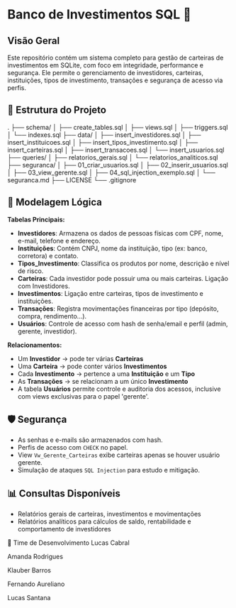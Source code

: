 # Banco de Investimentos SQL 🏦



## Visão Geral
Este repositório contém um sistema completo para gestão de carteiras de investimentos em SQLite, com foco em integridade, performance e segurança. Ele permite o gerenciamento de investidores, carteiras, instituições, tipos de investimento, transações e segurança de acesso via perfis.

## 🚀 Estrutura do Projeto
.
├── schema/
│ ├── create_tables.sql
│ ├── views.sql
│ ├── triggers.sql
│ └── indexes.sql
├── data/
│ ├── insert_investidores.sql
│ ├── insert_instituicoes.sql
│ ├── insert_tipos_investimento.sql
│ ├── insert_carteiras.sql
│ ├── insert_transacoes.sql
│ └── insert_usuarios.sql
├── queries/
│ ├── relatorios_gerais.sql
│ └── relatorios_analiticos.sql
├── seguranca/
│ ├── 01_criar_usuarios.sql
│ ├── 02_inserir_usuarios.sql
│ ├── 03_view_gerente.sql
│ ├── 04_sql_injection_exemplo.sql
│ └── seguranca.md
├── LICENSE
└── .gitignore

## 🧠 Modelagem Lógica

**Tabelas Principais:**

- **Investidores**: Armazena os dados de pessoas físicas com CPF, nome, e-mail, telefone e endereço.
- **Instituições**: Contém CNPJ, nome da instituição, tipo (ex: banco, corretora) e contato.
- **Tipos_Investimento**: Classifica os produtos por nome, descrição e nível de risco.
- **Carteiras**: Cada investidor pode possuir uma ou mais carteiras. Ligação com Investidores.
- **Investimentos**: Ligação entre carteiras, tipos de investimento e instituições.
- **Transações**: Registra movimentações financeiras por tipo (depósito, compra, rendimento...).
- **Usuários**: Controle de acesso com hash de senha/email e perfil (admin, gerente, investidor).

**Relacionamentos:**

- Um **Investidor** → pode ter várias **Carteiras**
- Uma **Carteira** → pode conter vários **Investimentos**
- Cada **Investimento** → pertence a uma **Instituição** e um **Tipo**
- As **Transações** → se relacionam a um único **Investimento**
- A tabela **Usuários** permite controle e auditoria dos acessos, inclusive com views exclusivas para o papel 'gerente'.

## 🛡️ Segurança
- As senhas e e-mails são armazenados com hash.
- Perfis de acesso com `CHECK` no papel.
- View `Vw_Gerente_Carteiras` exibe carteiras apenas se houver usuário gerente.
- Simulação de ataques `SQL Injection` para estudo e mitigação.

## 📊 Consultas Disponíveis
- Relatórios gerais de carteiras, investimentos e movimentações
- Relatórios analíticos para cálculos de saldo, rentabilidade e comportamento de investidores



👥 Time de Desenvolvimento
Lucas Cabral

Amanda Rodrigues

Klauber Barros

Fernando Aureliano

Lucas Santana
